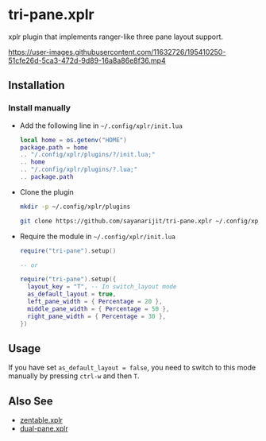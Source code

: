 # tri-pane.xplr

xplr plugin that implements ranger-like three pane layout support.

https://user-images.githubusercontent.com/11632726/195410250-51cfe26d-5ca3-472d-9d89-16a8a86e8f36.mp4

## Installation

### Install manually

- Add the following line in `~/.config/xplr/init.lua`

  ```lua
  local home = os.getenv("HOME")
  package.path = home
  .. "/.config/xplr/plugins/?/init.lua;"
  .. home
  .. "/.config/xplr/plugins/?.lua;"
  .. package.path
  ```

- Clone the plugin

  ```bash
  mkdir -p ~/.config/xplr/plugins

  git clone https://github.com/sayanarijit/tri-pane.xplr ~/.config/xplr/plugins/tri-pane
  ```

- Require the module in `~/.config/xplr/init.lua`

  ```lua
  require("tri-pane").setup()

  -- or

  require("tri-pane").setup({
    layout_key = "T", -- In switch_layout mode
    as_default_layout = true,
    left_pane_width = { Percentage = 20 },
    middle_pane_width = { Percentage = 50 },
    right_pane_width = { Percentage = 30 },
  })
  ```

## Usage

If you have set `as_default_layout = false`, you need to switch to this mode manually by
pressing `ctrl-w` and then `T`.

## Also See

- [zentable.xplr](https://github.com/sayanarijit/zentable.xplr)
- [dual-pane.xplr](https://github.com/sayanarijit/dual-pane.xplr)
